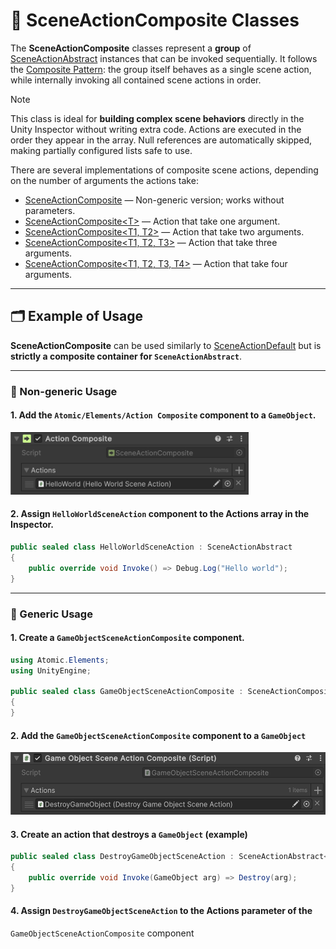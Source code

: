 # 🧩 SceneActionComposite Classes

The **SceneActionComposite** classes represent a **group** of [SceneActionAbstract](SceneActionsAbstract.md) instances that
can be invoked sequentially. It follows the [Composite Pattern](https://en.wikipedia.org/wiki/Composite_pattern): the
group itself behaves as a single scene action, while internally invoking all contained scene actions in order.

> [!NOTE]
> This class is ideal for **building complex scene behaviors** directly in the Unity Inspector without writing extra
> code. Actions are executed in the order they appear in the array. Null references are automatically skipped, making
> partially configured lists safe to use.


There are several implementations of composite scene actions, depending on the number of arguments the actions take:

- [SceneActionComposite](SceneActionComposite.md) — Non-generic version; works without parameters.
- [SceneActionComposite&lt;T&gt;](SceneActionComposite%601.md) — Action that take one argument.
- [SceneActionComposite&lt;T1, T2&gt;](SceneActionComposite%602.md) — Action that take two arguments.
- [SceneActionComposite&lt;T1, T2, T3&gt;](SceneActionComposite%603.md) — Action that take three arguments.
- [SceneActionComposite&lt;T1, T2, T3, T4&gt;](SceneActionComposite%604.md) — Action that take four arguments.

---

## 🗂 Example of Usage

**SceneActionComposite** can be used similarly to [SceneActionDefault](SceneActionsDefault.md) but is **strictly a
composite container for `SceneActionAbstract`**.

---

### 🔹 Non-generic Usage

#### 1. Add the `Atomic/Elements/Action Composite` component to a `GameObject`.

<img src="../../Images/SceneActionComposite.png" alt="SceneActionComposite example" width="" height="100">

#### 2. Assign `HelloWorldSceneAction` component to the **Actions** array in the Inspector.

```csharp
public sealed class HelloWorldSceneAction : SceneActionAbstract
{
    public override void Invoke() => Debug.Log("Hello world");
}
```

---

### 🔹 Generic Usage

#### 1. Create a `GameObjectSceneActionComposite` component.

```csharp
using Atomic.Elements;
using UnityEngine;

public sealed class GameObjectSceneActionComposite : SceneActionComposite<GameObject>
{
}
```

#### 2. Add the `GameObjectSceneActionComposite` component to a `GameObject`

<img src="../../Images/GameObjectSceneActionComposite.png" alt="SceneActionComposite example" width="" height="100">

#### 3. Create an action that destroys a `GameObject` (example)

```csharp
public sealed class DestroyGameObjectSceneAction : SceneActionAbstract<GameObject>
{
    public override void Invoke(GameObject arg) => Destroy(arg);
}
```

#### 4. Assign `DestroyGameObjectSceneAction` to the **Actions** parameter of the
`GameObjectSceneActionComposite` component